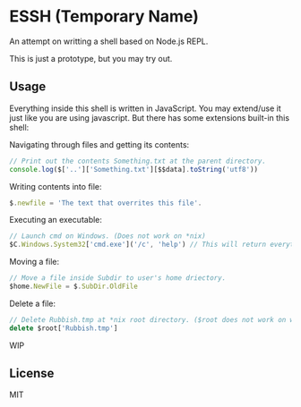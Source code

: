 # ESSH (Temporary Name)

An attempt on writting a shell based on Node.js REPL.

This is just a prototype, but you may try out.

## Usage

Everything inside this shell is written in JavaScript.
You may extend/use it just like you are using javascript.
But there has some extensions built-in this shell:

Navigating through files and getting its contents:
```javascript
// Print out the contents Something.txt at the parent directory.
console.log($['..']['Something.txt'][$$data].toString('utf8'))
```

Writing contents into file:
```javascript
$.newfile = 'The text that overrites this file'.
```

Executing an executable:
```javascript
// Launch cmd on Windows. (Does not work on *nix)
$C.Windows.System32['cmd.exe']('/c', 'help') // This will return everything output (as buffers), you may use a variable to store it.
```

Moving a file:
```javascript
// Move a file inside Subdir to user's home driectory.
$home.NewFile = $.SubDir.OldFile
```

Delete a file:
```javascript
// Delete Rubbish.tmp at *nix root directory. ($root does not work on windows)
delete $root['Rubbish.tmp']
```

WIP

## License

MIT